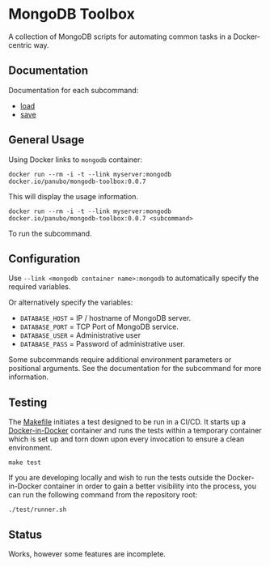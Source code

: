 # MongoDB Toolbox

A collection of MongoDB scripts for automating common tasks in a Docker-centric way.

## Documentation

Documentation for each subcommand:

- [load](commands/load.md)
- [save](commands/save.md)

## General Usage

Using Docker links to `mongodb` container:
```console
docker run --rm -i -t --link myserver:mongodb docker.io/panubo/mongodb-toolbox:0.0.7
```
This will display the usage information.

```console
docker run --rm -i -t --link myserver:mongodb docker.io/panubo/mongodb-toolbox:0.0.7 <subcommand>
```
To run the subcommand.

## Configuration

Use `--link <mongodb container name>:mongodb` to automatically specify the required variables.

Or alternatively specify the variables:

- `DATABASE_HOST` = IP / hostname of MongoDB server.
- `DATABASE_PORT` = TCP Port of MongoDB service.
- `DATABASE_USER` = Administrative user
- `DATABASE_PASS` = Password of administrative user.

Some subcommands require additional environment parameters or positional arguments. See the
documentation for the subcommand for more information.

## Testing

The [Makefile](Makefile) initiates a test designed to be run in a CI/CD. It starts up a [Docker-in-Docker](https://github.com/jpetazzo/dind) container and runs the tests within a temporary container which is set up and torn down upon every invocation to ensure a clean environment.
```console
make test
```

If you are developing locally and wish to run the tests outside the Docker-in-Docker container in order to gain a better visibility into the process, you can run the following command from the repository root:
```console
./test/runner.sh
```

## Status

Works, however some features are incomplete.
